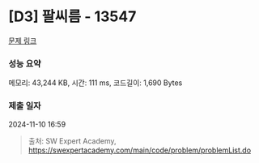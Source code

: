 # [D3] 팔씨름 - 13547 

[문제 링크](https://swexpertacademy.com/main/code/problem/problemDetail.do?contestProbId=AX6PP9G6p1sDFAS9) 

### 성능 요약

메모리: 43,244 KB, 시간: 111 ms, 코드길이: 1,690 Bytes

### 제출 일자

2024-11-10 16:59



> 출처: SW Expert Academy, https://swexpertacademy.com/main/code/problem/problemList.do